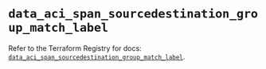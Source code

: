 # `data_aci_span_sourcedestination_group_match_label`

Refer to the Terraform Registry for docs: [`data_aci_span_sourcedestination_group_match_label`](https://registry.terraform.io/providers/ciscodevnet/aci/2.17.0/docs/data-sources/span_sourcedestination_group_match_label).
